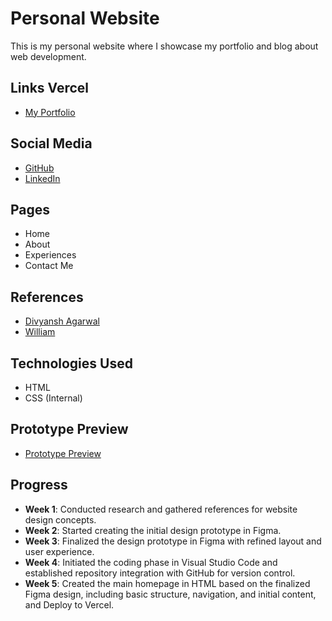 # Personal Website
This is my personal website where I showcase my portfolio and blog about web development.

## Links Vercel
- [My Portfolio](https://taqwarmdn.vercel.app/)

## Social Media
- [GitHub](https://github.com/Taqwa21)
- [LinkedIn](https://www.linkedin.com/in/taqwa-amni-ramadhan-2158a4262/)

## Pages
- Home
- About
- Experiences
- Contact Me

## References
- [Divyansh Agarwal](https://divyanshagarwal.com/?ref=onepagelove)
- [William](https://williambout.me/)

## Technologies Used
- HTML
- CSS (Internal)

## Prototype Preview
- [Prototype Preview](https://www.figma.com/proto/fWa3JGk7czd4UP135KfhAz/Taqwa-Design?node-id=745-174&t=0nzDaGSv0WhrSUgP-1)

## Progress
- **Week 1**: Conducted research and gathered references for website design concepts.  
- **Week 2**: Started creating the initial design prototype in Figma.  
- **Week 3**: Finalized the design prototype in Figma with refined layout and user experience.  
- **Week 4**: Initiated the coding phase in Visual Studio Code and established repository integration with GitHub for version control.
- **Week 5**: Created the main homepage in HTML based on the finalized Figma design, including basic structure, navigation, and initial content, and Deploy to Vercel.